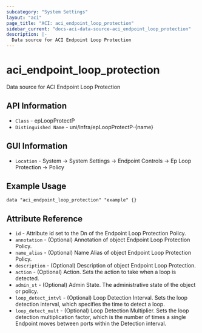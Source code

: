 ```yaml
---
subcategory: "System Settings"
layout: "aci"
page_title: "ACI: aci_endpoint_loop_protection"
sidebar_current: "docs-aci-data-source-aci_endpoint_loop_protection"
description: |-
  Data source for ACI Endpoint Loop Protection
---
```


# aci_endpoint_loop_protection #

Data source for ACI Endpoint Loop Protection


## API Information ##

* `Class` - epLoopProtectP
* `Distinguished Name` - uni/infra/epLoopProtectP-{name}

## GUI Information ##

* `Location` - System -> System Settings -> Endpoint Controls -> Ep Loop Protection -> Policy



## Example Usage ##

```hcl
data "aci_endpoint_loop_protection" "example" {}
```

## Attribute Reference ##
* `id` - Attribute id set to the Dn of the Endpoint Loop Protection Policy.
* `annotation` - (Optional) Annotation of object Endpoint Loop Protection Policy.
* `name_alias` - (Optional) Name Alias of object Endpoint Loop Protection Policy.
* `description` - (Optional) Description of object Endpoint Loop Protection.
* `action` - (Optional) Action. Sets the action to take when a loop is detected.
* `admin_st` - (Optional) Admin State. The administrative state of the object or policy.
* `loop_detect_intvl` - (Optional) Loop Detection Interval. Sets the loop detection interval, which specifies the time to detect a loop.
* `loop_detect_mult` - (Optional) Loop Detection Multiplier. Sets the loop detection multiplication factor, which is the number of times a single Endpoint moves between ports within the Detection interval.
